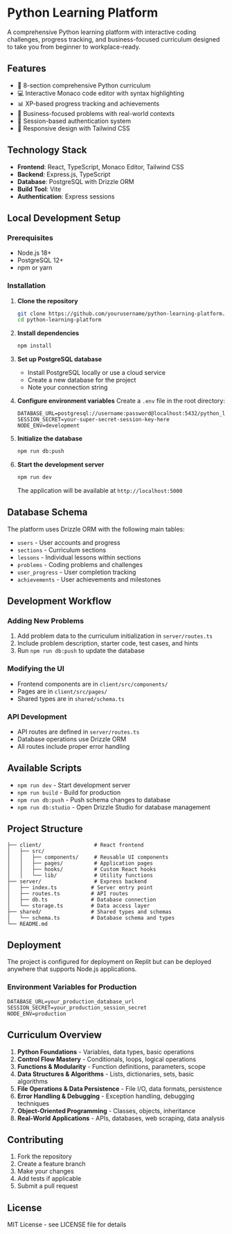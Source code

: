 # Python Learning Platform

A comprehensive Python learning platform with interactive coding challenges, progress tracking, and business-focused curriculum designed to take you from beginner to workplace-ready.

## Features

- 🎯 8-section comprehensive Python curriculum
- 💻 Interactive Monaco code editor with syntax highlighting
- 📊 XP-based progress tracking and achievements
- 🏢 Business-focused problems with real-world contexts
- 🔐 Session-based authentication system
- 📱 Responsive design with Tailwind CSS

## Technology Stack

- **Frontend**: React, TypeScript, Monaco Editor, Tailwind CSS
- **Backend**: Express.js, TypeScript
- **Database**: PostgreSQL with Drizzle ORM
- **Build Tool**: Vite
- **Authentication**: Express sessions

## Local Development Setup

### Prerequisites

- Node.js 18+ 
- PostgreSQL 12+
- npm or yarn

### Installation

1. **Clone the repository**
   ```bash
   git clone https://github.com/yourusername/python-learning-platform.git
   cd python-learning-platform
   ```

2. **Install dependencies**
   ```bash
   npm install
   ```

3. **Set up PostgreSQL database**
   - Install PostgreSQL locally or use a cloud service
   - Create a new database for the project
   - Note your connection string

4. **Configure environment variables**
   Create a `.env` file in the root directory:
   ```env
   DATABASE_URL=postgresql://username:password@localhost:5432/python_learning
   SESSION_SECRET=your-super-secret-session-key-here
   NODE_ENV=development
   ```

5. **Initialize the database**
   ```bash
   npm run db:push
   ```

6. **Start the development server**
   ```bash
   npm run dev
   ```

   The application will be available at `http://localhost:5000`

## Database Schema

The platform uses Drizzle ORM with the following main tables:
- `users` - User accounts and progress
- `sections` - Curriculum sections
- `lessons` - Individual lessons within sections
- `problems` - Coding problems and challenges
- `user_progress` - User completion tracking
- `achievements` - User achievements and milestones

## Development Workflow

### Adding New Problems

1. Add problem data to the curriculum initialization in `server/routes.ts`
2. Include problem description, starter code, test cases, and hints
3. Run `npm run db:push` to update the database

### Modifying the UI

- Frontend components are in `client/src/components/`
- Pages are in `client/src/pages/`
- Shared types are in `shared/schema.ts`

### API Development

- API routes are defined in `server/routes.ts`
- Database operations use Drizzle ORM
- All routes include proper error handling

## Available Scripts

- `npm run dev` - Start development server
- `npm run build` - Build for production
- `npm run db:push` - Push schema changes to database
- `npm run db:studio` - Open Drizzle Studio for database management

## Project Structure

```
├── client/                 # React frontend
│   ├── src/
│   │   ├── components/     # Reusable UI components
│   │   ├── pages/          # Application pages
│   │   ├── hooks/          # Custom React hooks
│   │   └── lib/            # Utility functions
├── server/                 # Express backend
│   ├── index.ts           # Server entry point
│   ├── routes.ts          # API routes
│   ├── db.ts              # Database connection
│   └── storage.ts         # Data access layer
├── shared/                # Shared types and schemas
│   └── schema.ts          # Database schema and types
└── README.md
```

## Deployment

The project is configured for deployment on Replit but can be deployed anywhere that supports Node.js applications.

### Environment Variables for Production

```env
DATABASE_URL=your_production_database_url
SESSION_SECRET=your_production_session_secret
NODE_ENV=production
```

## Curriculum Overview

1. **Python Foundations** - Variables, data types, basic operations
2. **Control Flow Mastery** - Conditionals, loops, logical operations  
3. **Functions & Modularity** - Function definitions, parameters, scope
4. **Data Structures & Algorithms** - Lists, dictionaries, sets, basic algorithms
5. **File Operations & Data Persistence** - File I/O, data formats, persistence
6. **Error Handling & Debugging** - Exception handling, debugging techniques
7. **Object-Oriented Programming** - Classes, objects, inheritance
8. **Real-World Applications** - APIs, databases, web scraping, data analysis

## Contributing

1. Fork the repository
2. Create a feature branch
3. Make your changes
4. Add tests if applicable
5. Submit a pull request

## License

MIT License - see LICENSE file for details